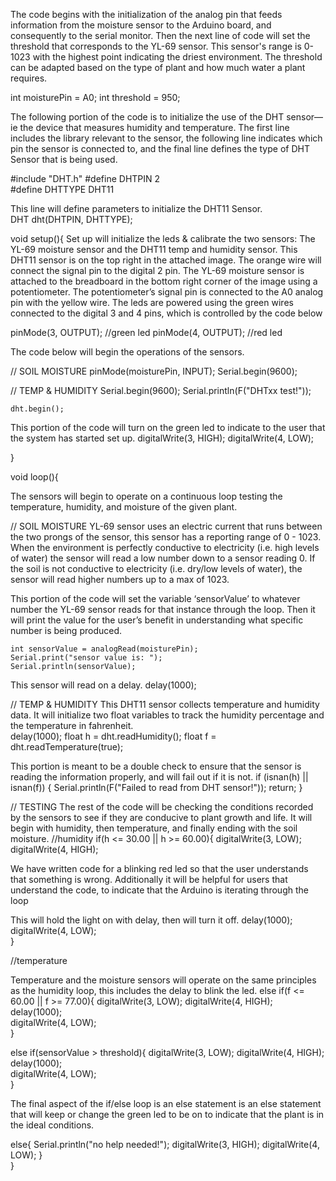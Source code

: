 The code begins with the initialization of the analog pin that feeds information from the moisture sensor to the Arduino board, and consequently to the serial monitor.  Then the next line of code will set the threshold that corresponds to the YL-69 sensor. This sensor's range is 0-1023 with the highest point indicating the driest environment. The threshold can be adapted based on the type of plant and how much water a plant requires.  

int moisturePin = A0; 
int threshold = 950;


The following portion of the code is to initialize the use of the DHT sensor—ie the device that measures humidity and temperature. The first line includes the library relevant to the sensor, the following line indicates which pin the sensor is connected to, and the final line defines the type of DHT Sensor that is being used. 


#include "DHT.h"
#define DHTPIN 2  
#define DHTTYPE DHT11 

This line will define parameters to initialize the DHT11 Sensor.  
DHT dht(DHTPIN, DHTTYPE);


void setup(){
Set up will initialize the leds & calibrate the two sensors: The YL-69 moisture sensor and the DHT11 temp and humidity sensor. This DHT11 sensor is on the top right in the attached image. The orange wire will connect the signal pin to the digital 2 pin.  The YL-69 moisture sensor is attached to the breadboard in the bottom right corner of the image using a potentiometer. The potentiometer’s signal pin is connected to the A0 analog pin with the yellow wire.
The leds are powered using the green wires connected to the digital 3 and 4 pins, which is controlled by the code below

pinMode(3, OUTPUT); //green led
pinMode(4, OUTPUT); //red led

The code below will begin the operations of the sensors.

// SOIL MOISTURE
    pinMode(moisturePin, INPUT);
    Serial.begin(9600);

// TEMP & HUMIDITY
    Serial.begin(9600);
    Serial.println(F("DHTxx test!"));

    dht.begin();

This portion of the code will turn on the green led to indicate to the user that the system has started set up.
    digitalWrite(3, HIGH);
    digitalWrite(4, LOW);
  
}


void loop(){

The sensors will begin to operate on a continuous loop testing the temperature, humidity, and moisture of the given plant. 

// SOIL MOISTURE
YL-69 sensor uses an electric current that runs between the two prongs of the sensor, this sensor has a reporting range of 0 - 1023. 
When the environment is perfectly conductive to electricity (i.e. high levels of water) the sensor will read a low number down to a sensor reading 0.
If the soil is not conductive to electricity (i.e. dry/low levels of water), the sensor will read higher numbers up to a max of 1023. 

This portion of the code will set the variable ‘sensorValue’ to whatever number the YL-69 sensor reads for that instance through the loop. Then it will print the value for the user’s benefit in understanding what specific number is being produced. 
 
    int sensorValue = analogRead(moisturePin); 
    Serial.print("sensor value is: ");
    Serial.println(sensorValue);
 
This sensor will read on a delay. 
    delay(1000);
   


// TEMP & HUMIDITY
This DHT11 sensor collects temperature and humidity data. It will initialize two float variables to track the humidity percentage and the temperature in fahrenheit.   
    delay(1000);
    float h = dht.readHumidity();
    float f = dht.readTemperature(true);

This portion is meant to be a double check to ensure that the sensor is reading the information properly, and will fail out if it is not. 
    if (isnan(h) || isnan(f)) {
    Serial.println(F("Failed to read from DHT sensor!"));
    return;
  }

    

// TESTING
The rest of the code will be checking the conditions recorded by the sensors to see if they are conducive to plant growth and life. It will begin with humidity, then temperature, and finally ending with the soil moisture. 
//humidity 
  if(h <= 30.00 || h >= 60.00){
      digitalWrite(3, LOW);
    digitalWrite(4, HIGH);
      
We have written code for a blinking red led so that the user understands that something is wrong. Additionally it will be helpful for users that understand the code, to indicate that the Arduino is iterating through the loop

This will hold the light on with delay, then will turn it off. 
    delay(1000);                     
    digitalWrite(4, LOW);  
    }

//temperature
 
Temperature and the moisture sensors will operate on the same principles as the humidity loop, this includes the delay to blink the led. 
  else if(f <= 60.00 || f >= 77.00){
       digitalWrite(3, LOW);
    digitalWrite(4, HIGH);
    delay(1000);                     
    digitalWrite(4, LOW);  
  }

  else if(sensorValue > threshold){
     digitalWrite(3, LOW);
    digitalWrite(4, HIGH);
    delay(1000);                     
    digitalWrite(4, LOW);  
  }

The final aspect of the if/else loop is an else statement is an else statement that will keep or change the green led to be on to indicate that the plant is in the ideal conditions. 

  else{
    Serial.println("no help needed!");
    digitalWrite(3, HIGH);
    digitalWrite(4, LOW);
  }  
}
